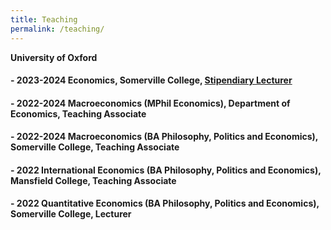 ```yaml
---
title: Teaching
permalink: /teaching/
---
```


**University of Oxford**

#### - 2023-2024 Economics, Somerville College, [Stipendiary Lecturer](https://www.some.ox.ac.uk/our-people/yifan-zhang/)

#### - 2022-2024 Macroeconomics (MPhil Economics), Department of Economics, Teaching Associate

#### - 2022-2024 Macroeconomics (BA Philosophy, Politics and Economics), Somerville College, Teaching Associate

#### - 2022 International Economics (BA Philosophy, Politics and Economics), Mansfield College, Teaching Associate

#### - 2022 Quantitative Economics (BA Philosophy, Politics and Economics), Somerville College, Lecturer
